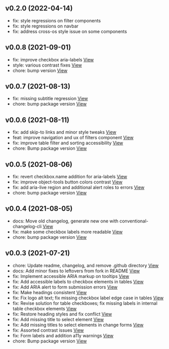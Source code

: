 ## v0.2.0 (2022-04-14)

* fix: style regressions on filter components
* fix: style regressions on navbar
* fix: address cross-os style issue on some components



## v0.0.8 (2021-09-01)

*  fix: improve checkbox aria-labels [View](https://bitbucket.org/projects/test/repos/my-project/commits/4f1125d3904819b94b3d4df5caa65185528128d2)
*  style: various contrast fixes [View](https://bitbucket.org/projects/test/repos/my-project/commits/1c46e2c1836c2ffcc809c2e6ca40323315822756)
*  chore: bump version [View](https://bitbucket.org/projects/test/repos/my-project/commits/9424be514a00c45b2ede020f7a02d951463ede64)


## v0.0.7 (2021-08-13)

*  fix: missing subtitle regression [View](https://bitbucket.org/projects/test/repos/my-project/commits/093e6f7ca8337a285bcc0cfc1069d5755145a42d)
*  chore: bump package version [View](https://bitbucket.org/projects/test/repos/my-project/commits/f1c6c0c38d735352b5b6d3b042c4be854dc2acad)


## v0.0.6 (2021-08-11)

*  fix: add skip-to links and minor style tweaks [View](https://bitbucket.org/projects/test/repos/my-project/commits/b0aad62a96e50021bf0403ba7f7eb770e74b74f5)
*  feat: improve navigation and ux of filters component [View](https://bitbucket.org/projects/test/repos/my-project/commits/cb91a6537675b07b61ffc8630eac88d39ef5add0)
*  fix: improve table filter and sorting accessibility [View](https://bitbucket.org/projects/test/repos/my-project/commits/e0e69afd289f5455185a6c430d9b60cb2b954273)
*  chore: Bump package version [View](https://bitbucket.org/projects/test/repos/my-project/commits/80d53b72687baed56e4dadb42f020be01cfca1e8)


## v0.0.5 (2021-08-06)

*  fix: revert checkbox.name addition for aria-labels [View](https://bitbucket.org/projects/test/repos/my-project/commits/b1df821248991a271c6f982bcaa064c1865ea2e7)
*  fix: improve object-tools button colors contrast [View](https://bitbucket.org/projects/test/repos/my-project/commits/dce6a40294c936f4e21437f3ffcc279c5749f452)
*  fix: add aria-live region and additional alert roles to errors [View](https://bitbucket.org/projects/test/repos/my-project/commits/719ebb2db35cf198ce4361970258c0d4fc94d489)
*  chore: bump package version [View](https://bitbucket.org/projects/test/repos/my-project/commits/546eb8e036478e47d6a133dca906eda84b90a83b)


## v0.0.4 (2021-08-05)

*  docs: Move old changelog, generate new one with conventional-changelog-cli [View](https://bitbucket.org/projects/test/repos/my-project/commits/9555729131be74ad2bd8c526ef4abd7ccb2b017f)
*  fix: make some checkbox labels more readable [View](https://bitbucket.org/projects/test/repos/my-project/commits/3f4f25350b180c5b06fd2f4a9b00e02bcf231935)
*  chore: bump package version [View](https://bitbucket.org/projects/test/repos/my-project/commits/46e644fbd87a0f3a9d6561859babb48b9121d7f4)


## v0.0.3 (2021-07-21)

*  chore: Update readme, changelog, and remove .github directory [View](https://bitbucket.org/projects/test/repos/my-project/commits/79d971d7adbfa15ca0f45497d2eee721cd149a8d)
*  docs: Add minor fixes to leftovers from fork in README [View](https://bitbucket.org/projects/test/repos/my-project/commits/f25f5fe17ec17178fcfd6f658eba5e89baf26b0c)
*  fix: Implement accessible ARIA markup on tooltips [View](https://bitbucket.org/projects/test/repos/my-project/commits/3b530d2d8c479aff664185cec9d84e235c3709b1)
*  fix: Add accessible labels to checkbox elements in tables [View](https://bitbucket.org/projects/test/repos/my-project/commits/b14237d8b64e54ce2b0d5590d929c15eaf5ce99a)
*  fix: Add ARIA alert to form submission errors [View](https://bitbucket.org/projects/test/repos/my-project/commits/d004f5f005750f589440bd280ad539f3af6bb7a9)
*  fix: Make headings consistent [View](https://bitbucket.org/projects/test/repos/my-project/commits/eea758c9fb3d5c7cd6769dfe885ca8ef7a517f18)
*  fix: Fix logo alt text; fix missing checkbox label edge case in tables [View](https://bitbucket.org/projects/test/repos/my-project/commits/d3dc5032fd1c10929a4e446bd02658f6d460b439)
*  fix: Revise solution for table checkboxes; fix missing labels in internal table checkbox elements [View](https://bitbucket.org/projects/test/repos/my-project/commits/b98695cf5c6a03eb726802bb1b468a97b9325763)
*  fix: Restore heading styles and fix conflict [View](https://bitbucket.org/projects/test/repos/my-project/commits/c7b22afca77487c0a921b13cd9cb9e4758920aac)
*  fix: Add missing title to select element [View](https://bitbucket.org/projects/test/repos/my-project/commits/2831a1ba4bec60037a7e61a246d5d53c2deff9c9)
*  fix: Add missing titles to select elements in change forms [View](https://bitbucket.org/projects/test/repos/my-project/commits/1beaba6454735452121fe72a15c34a22f7eeba73)
*  fix: Assorted contrast issues [View](https://bitbucket.org/projects/test/repos/my-project/commits/815eed6c21b774a6e1f42f61d93e901ced9f3418)
*  fix: Form labels and addition a11y warnings [View](https://bitbucket.org/projects/test/repos/my-project/commits/341bc3fee0ef717f67c6836ee372796508db1f5c)
*  chore: Bump package version [View](https://bitbucket.org/projects/test/repos/my-project/commits/48238037541bca0bd59d6eff2ad812f4daa704ce)
